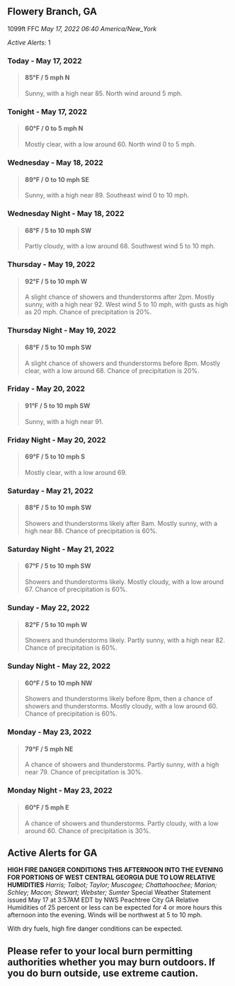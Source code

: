 ## Flowery Branch, GA
1099ft
FFC
*May 17, 2022 06:40 America/New_York*

*Active Alerts:* 1
### Today - May 17, 2022
> #### **85&deg;F** / 5 mph N
> Sunny, with a high near 85. North wind around 5 mph.

### Tonight - May 17, 2022
> #### **60&deg;F** / 0 to 5 mph N
> Mostly clear, with a low around 60. North wind 0 to 5 mph.

### Wednesday - May 18, 2022
> #### **89&deg;F** / 0 to 10 mph SE
> Sunny, with a high near 89. Southeast wind 0 to 10 mph.

### Wednesday Night - May 18, 2022
> #### **68&deg;F** / 5 to 10 mph SW
> Partly cloudy, with a low around 68. Southwest wind 5 to 10 mph.

### Thursday - May 19, 2022
> #### **92&deg;F** / 5 to 10 mph W
> A slight chance of showers and thunderstorms after 2pm. Mostly sunny, with a high near 92. West wind 5 to 10 mph, with gusts as high as 20 mph. Chance of precipitation is 20%.

### Thursday Night - May 19, 2022
> #### **68&deg;F** / 5 to 10 mph SW
> A slight chance of showers and thunderstorms before 8pm. Mostly clear, with a low around 68. Chance of precipitation is 20%.

### Friday - May 20, 2022
> #### **91&deg;F** / 5 to 10 mph SW
> Sunny, with a high near 91.

### Friday Night - May 20, 2022
> #### **69&deg;F** / 5 to 10 mph S
> Mostly clear, with a low around 69.

### Saturday - May 21, 2022
> #### **88&deg;F** / 5 to 10 mph SW
> Showers and thunderstorms likely after 8am. Mostly sunny, with a high near 88. Chance of precipitation is 60%.

### Saturday Night - May 21, 2022
> #### **67&deg;F** / 5 to 10 mph SW
> Showers and thunderstorms likely. Mostly cloudy, with a low around 67. Chance of precipitation is 60%.

### Sunday - May 22, 2022
> #### **82&deg;F** / 5 to 10 mph W
> Showers and thunderstorms likely. Partly sunny, with a high near 82. Chance of precipitation is 60%.

### Sunday Night - May 22, 2022
> #### **60&deg;F** / 5 to 10 mph NW
> Showers and thunderstorms likely before 8pm, then a chance of showers and thunderstorms. Mostly cloudy, with a low around 60. Chance of precipitation is 60%.

### Monday - May 23, 2022
> #### **79&deg;F** / 5 mph NE
> A chance of showers and thunderstorms. Partly sunny, with a high near 79. Chance of precipitation is 30%.

### Monday Night - May 23, 2022
> #### **60&deg;F** / 5 mph E
> A chance of showers and thunderstorms. Partly cloudy, with a low around 60. Chance of precipitation is 30%.

## Active Alerts for GA

**HIGH FIRE DANGER CONDITIONS THIS AFTERNOON INTO THE EVENING FOR PORTIONS OF WEST CENTRAL GEORGIA DUE TO LOW RELATIVE HUMIDITIES**
*Harris; Talbot; Taylor; Muscogee; Chattahoochee; Marion; Schley; Macon; Stewart; Webster; Sumter*
Special Weather Statement issued May 17 at 3:57AM EDT by NWS Peachtree City GA
Relative Humidities of 25 percent or less can be expected for
4 or more hours this afternoon into the evening. Winds will be
northwest at 5 to 10 mph.

With dry fuels, high fire danger conditions can be expected.

Please refer to your local burn permitting authorities
whether you may burn outdoors.  If you do burn outside,
use extreme caution.
---

